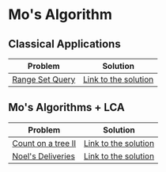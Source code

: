 # Mo's Algorithm

## Classical Applications
Problem | Solution
------- | --------
[Range Set Query](https://atcoder.jp/contests/abc174/tasks/abc174_f) | [Link to the solution](https://github.com/danielvitor2d/Problem-Set/blob/main/Mo_sAlgorithm/Range-Set-Query/Range-Set-Query.cpp)

## Mo's Algorithms + LCA
Problem | Solution
------- | --------
[Count on a tree II](https://www.spoj.com/problems/COT2/) | [Link to the solution](https://github.com/danielvitor2d/Problem-Set/blob/main/Mo_sAlgorithm/Count-on-a-tree-II/Count-on-a-tree-II.cpp)
[Noel's Deliveries](https://www.urionlinejudge.com.br/judge/en/problems/view/2476) | [Link to the solution](https://github.com/danielvitor2d/Problem-Set/blob/main/Mo_sAlgorithm/Noel-s-Deliveries/Noel-s-Deliveries.cpp)
